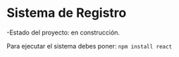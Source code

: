 <h1>Sistema de Registro</h1>

-Estado del proyecto: en construcción.  

Para ejecutar el sistema debes poner:
```npm install react```
